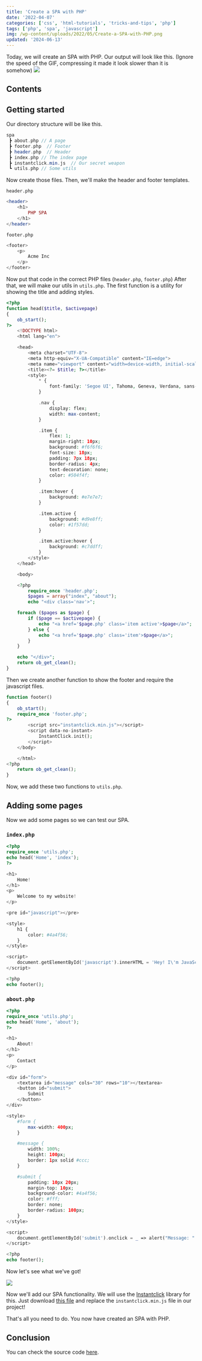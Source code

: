 ```yaml
---
title: 'Create a SPA with PHP'
date: '2022-04-07'
categories: ['css', 'html-tutorials', 'tricks-and-tips', 'php']
tags: ['php', 'spa', 'javascript']
img: /wp-content/uploads/2022/05/Create-a-SPA-with-PHP.png
updated: '2024-06-13'
---
```


Today, we will create an SPA with PHP. Our output will look like this. (Ignore the speed of the GIF, compressing it made it look slower than it is somehow)
![](https://user-images.githubusercontent.com/76736580/165043071-fb26a311-1828-4464-8200-b3d7edd5bc49.gif)

## Contents

## Getting started

Our directory structure will be like this.

```php
spa
 ┣ about.php // A page
 ┣ footer.php  // Footer
 ┣ header.php  // Header
 ┣ index.php // The index page
 ┣ instantclick.min.js  // Our secret weapon
 ┗ utils.php // Some utils
```

Now create those files. Then, we'll make the header and footer templates.

`header.php`

```php
<header>
    <h1>
        PHP SPA
    </h1>
</header>
```

`footer.php`

```php
<footer>
    <p>
        Acme Inc
    </p>
</footer>
```

Now put that code in the correct PHP files (`header.php`, `footer.php`)
After that, we will make our utils in `utils.php`.
The first function is a utility for showing the title and adding styles.

```php
<?php
function head($title, $activepage)
{
    ob_start();
?>
    <!DOCTYPE html>
    <html lang="en">

    <head>
        <meta charset="UTF-8">
        <meta http-equiv="X-UA-Compatible" content="IE=edge">
        <meta name="viewport" content="width=device-width, initial-scale=1.0">
        <title><?= $title; ?></title>
        <style>
            * {
                font-family: 'Segoe UI', Tahoma, Geneva, Verdana, sans-serif;
            }

            .nav {
                display: flex;
                width: max-content;
            }

            .item {
                flex: 1;
                margin-right: 10px;
                background: #f6f6f6;
                font-size: 18px;
                padding: 7px 18px;
                border-radius: 4px;
                text-decoration: none;
                color: #504f4f;
            }

            .item:hover {
                background: #e7e7e7;
            }

            .item.active {
                background: #d9e8ff;
                color: #1f57dd;
            }

            .item.active:hover {
                background: #c7ddff;
            }
        </style>
    </head>

    <body>

    <?php
        require_once 'header.php';
        $pages = array("index", "about");
        echo "<div class='nav'>";

    foreach ($pages as $page) {
        if ($page == $activepage) {
            echo "<a href='$page.php' class='item active'>$page</a>";
        } else {
            echo "<a href='$page.php' class='item'>$page</a>";
        }
    }

    echo "</div>";
    return ob_get_clean();
}
```

Then we create another function to show the footer and require the javascript files.

```php
function footer()
{
    ob_start();
    require_once 'footer.php';
?>
        <script src="instantclick.min.js"></script>
        <script data-no-instant>
            InstantClick.init();
        </script>
    </body>

    </html>
<?php
    return ob_get_clean();
}
```

Now, we add these two functions to `utils.php`.

## Adding some pages

Now we add some pages so we can test our SPA.

### `index.php`

```php
<?php
require_once 'utils.php';
echo head('Home', 'index');
?>

<h1>
    Home!
</h1>
<p>
    Welcome to my website!
</p>

<pre id="javascript"></pre>

<style>
    h1 {
        color: #4a4f56;
    }
</style>

<script>
    document.getElementById('javascript').innerHTML = 'Hey! I\'m JavaScript!';
</script>

<?php
echo footer();
```

### `about.php`

```php
<?php
require_once 'utils.php';
echo head('Home', 'about');
?>

<h1>
    About!
</h1>
<p>
    Contact
</p>

<div id="form">
    <textarea id="message" cols="30" rows="10"></textarea>
    <button id="submit">
        Submit
    </button>
</div>

<style>
    #form {
        max-width: 400px;
    }

    #message {
        width: 100%;
        height: 100px;
        border: 1px solid #ccc;
    }

    #submit {
        padding: 10px 20px;
        margin-top: 10px;
        background-color: #4a4f56;
        color: #fff;
        border: none;
        border-radius: 100px;
    }
</style>

<script>
    document.getElementById('submit').onclick = _ => alert("Message: " + document.getElementById('message').value);
</script>

<?php
echo footer();
```

Now let's see what we've got!

![](https://user-images.githubusercontent.com/76736580/165046398-f090b8fc-b6d8-482c-8c3b-a1cbf362ccf6.png)

Now we'll add our SPA functionality. We will use the [Instantclick](http://instantclick.io/) library for this. Just download [this file](http://instantclick.io/v3.1.0/instantclick.min.js) and replace the `instantclick.min.js` file in our project!

That's all you need to do. You now have created an SPA with PHP.

## Conclusion

You can check the source code [here](https://github.com/Posandu/php-single-page-application).
